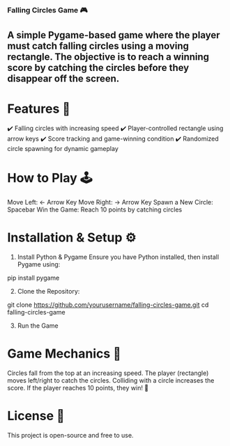 ### Falling Circles Game 🎮
## A simple Pygame-based game where the player must catch falling circles using a moving rectangle. The objective is to reach a winning score by catching the circles before they disappear off the screen.


# Features 🚀
✔️ Falling circles with increasing speed
✔️ Player-controlled rectangle using arrow keys
✔️ Score tracking and game-winning condition
✔️ Randomized circle spawning for dynamic gameplay


# How to Play 🕹️
Move Left: ← Arrow Key
Move Right: → Arrow Key
Spawn a New Circle: Spacebar
Win the Game: Reach 10 points by catching circles


# Installation & Setup ⚙️
1. Install Python & Pygame
Ensure you have Python installed, then install Pygame using:

pip install pygame

2. Clone the Repository:

git clone https://github.com/yourusername/falling-circles-game.git
cd falling-circles-game

3. Run the Game


# Game Mechanics 🎯
Circles fall from the top at an increasing speed.
The player (rectangle) moves left/right to catch the circles.
Colliding with a circle increases the score.
If the player reaches 10 points, they win! 🎉


# License 📜
This project is open-source and free to use.

